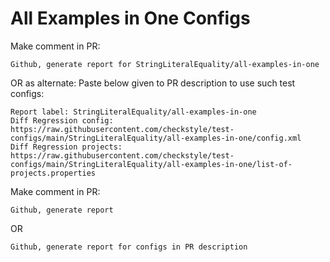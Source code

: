 # All Examples in One Configs
Make comment in PR:
```
Github, generate report for StringLiteralEquality/all-examples-in-one
```
OR as alternate:
Paste below given to PR description to use such test configs:
```
Report label: StringLiteralEquality/all-examples-in-one
Diff Regression config: https://raw.githubusercontent.com/checkstyle/test-configs/main/StringLiteralEquality/all-examples-in-one/config.xml
Diff Regression projects: https://raw.githubusercontent.com/checkstyle/test-configs/main/StringLiteralEquality/all-examples-in-one/list-of-projects.properties
```
Make comment in PR:
```
Github, generate report
```
OR
```
Github, generate report for configs in PR description
```
